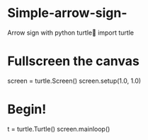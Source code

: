 # Simple-arrow-sign-
Arrow sign with python turtle🐢
import turtle

# Fullscreen the canvas
screen = turtle.Screen()
screen.setup(1.0, 1.0)

# Begin!
t = turtle.Turtle()
screen.mainloop()
